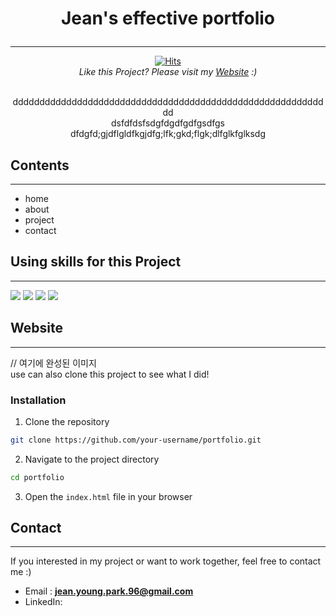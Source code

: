# <p align="center">Jean's effective portfolio</p>

---

<div align="center">
  <a href="https://hits.seeyoufarm.com">
    <img src="https://hits.seeyoufarm.com/api/count/incr/badge.svg?url=https%3A%2F%2Fgithub.com%2FJeanYoungPark&count_bg=%2379C83D&title_bg=%23555555&icon=&icon_color=%23E7E7E7&title=hits&edge_flat=false" alt="Hits">
  </a>
  <br />
  <em>Like this Project? Please visit my <a href="#">Website</a> :)</em>
  <br /><br />
  <p>dddddddddddddddddddddddddddddddddddddddddddddddddddddddddddd<br />dsfdfdsfsdgfdgdfgdfgsdfgs<br />dfdgfd;gjdflgldfkgjdfg;lfk;gkd;flgk;dlfglkfglksdg</p>
</div>

## Contents

---

-   home
-   about
-   project
-   contact

## Using skills for this Project

---

<img src="https://img.shields.io/badge/HTML5-E34F26?style=flat-square&amp;logo=html5&amp;logoColor=white">
<img src="https://img.shields.io/badge/JavaScript-F7DF1E?style=flat-square&amp;logo=javascript&amp;logoColor=black">
<img src="https://img.shields.io/badge/Sass-CC6699?style=flat-square&amp;logo=Sass&amp;logoColor=white">
<img src="https://img.shields.io/badge/GitHub-181717?style=flat-square&amp;logo=GitHub&amp;logoColor=white">

## Website

---

// 여기에 완성된 이미지<br />
use can also clone this project to see what I did!

### Installation

1.  Clone the repository

```bash
git clone https://github.com/your-username/portfolio.git
```

2.  Navigate to the project directory

```bash
cd portfolio
```

3.  Open the `index.html` file in your browser

## Contact

---

If you interested in my project or want to work together, feel free to contact me :)

-   Email : **jean.young.park.96@gmail.com**
-   LinkedIn:
